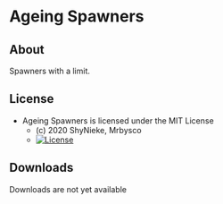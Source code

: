 # Ageing Spawners #

## About ##
Spawners with a limit.

## License ##
* Ageing Spawners is licensed under the MIT License
  - (c) 2020 ShyNieke, Mrbysco
  - [![License](https://img.shields.io/badge/License-MIT-red.svg?style=flat)](http://opensource.org/licenses/MIT)

## Downloads ##
Downloads are not yet available
